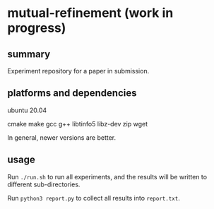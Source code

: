 # mutual-refinement (work in progress)

## summary

Experiment repository for a paper in submission.

## platforms and dependencies

ubuntu 20.04

cmake make gcc g++ libtinfo5 libz-dev zip wget

In general, newer versions are better.

## usage

Run `./run.sh` to run all experiments, and the results will be written to different sub-directories.

Run `python3 report.py` to collect all results into `report.txt`.
